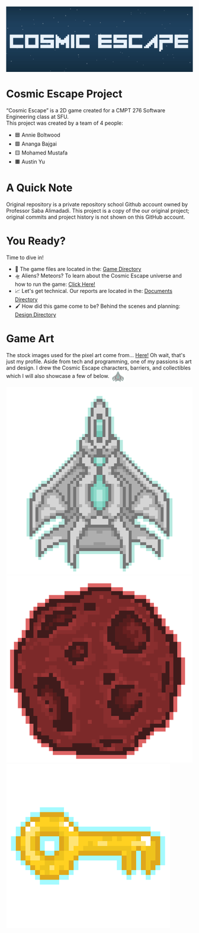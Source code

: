 ![Banner](https://github.com/annieboltwood/Cosmic-Escape/blob/main/Cosmic%20Escape.png?raw=true)

# Cosmic Escape Project 
“Cosmic Escape” is a 2D game created for a CMPT 276 Software Engineering class at SFU. <br>
This project was created by a team of 4 people:<br>
- 🟦 Annie Boltwood 
- 🟩 Ananga Bajgai 
- 🟨 Mohamed Mustafa 
- 🟧 Austin Yu

# A Quick Note
Original repository is a private repository school Github account owned by Professor Saba Alimadadi. This project is a copy of the our original project; original commits and project history is not shown on this GitHub account.

# You Ready?
Time to dive in!<br>
- 📂 The game files are located in the: [Game Directory](https://github.com/annieboltwood/Cosmic-Escape/tree/main/Game) 
- 🛸 Aliens? Meteors? To learn about the Cosmic Escape universe and how to run the game: [Click Here!](https://github.com/annieboltwood/Cosmic-Escape/blob/main/Game/README.md)
- 📈 Let's get technical. Our reports are located in the: [Documents Directory](https://github.com/annieboltwood/Cosmic-Escape/tree/main/Documents)
- 🖌 How did this game come to be? Behind the scenes and planning: [Design Directory](https://github.com/annieboltwood/Cosmic-Escape/tree/main/Design)

# Game Art
The stock images used for the pixel art come from...
[Here!](https://github.com/annieboltwood)
Oh wait, that's just my profile. Aside from tech and programming, one of my passions is art and design. I drew the Cosmic Escape characters, barriers, and collectibles which I will also showcase a few of below. 
<img align="center" src="https://github.com/annieboltwood/Cosmic-Escape/blob/main/Game/src/main/resources/images/character.PNG?raw=true" alt="Image1" height="30" width="40" /></a>


![Image1](https://github.com/annieboltwood/Cosmic-Escape/blob/main/Game/src/main/resources/images/character.PNG?raw=true)
![Image2](https://github.com/annieboltwood/Cosmic-Escape/blob/main/Game/src/main/resources/images/movingEnemy.png?raw=true)
![Image3](https://github.com/annieboltwood/Cosmic-Escape/blob/main/Game/src/main/resources/images/key1.PNG?raw=true)







